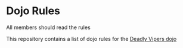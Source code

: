 Dojo Rules
==========
All members should read the rules

This repository contains a list of dojo rules for the [Deadly Vipers dojo](https://github.com/deadlyvipers)

